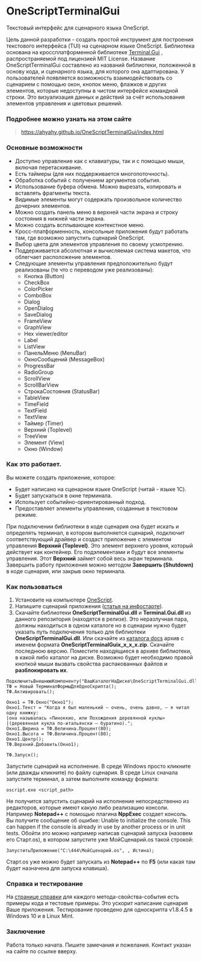 # OneScriptTerminalGui
Текстовый интерфейс для сценарного языка OneScript.

Цель данной разработки - создать простой инструмент для построения текстового интерфейса (TUI) на сценарном языке OneScript.
Библиотека основана на кроссплатформенной библиотеке [Terminal.Gui](https://github.com/gui-cs/Terminal.Gui) , распространяемой под лицензией MIT License.
Название OneScriptTerminalGui составлено из названий библиотеки, положенной в основу кода, и сценарного языка, для которого она адаптирована.
У пользователей появляется возможность взаимодействовать со сценарием с помощью окон, кнопок меню, флажков и других элементов, которые недоступны в чистом интерфейсе командной строки.
Это визуализация данных и действий за счёт использования элементов управления и цветовых решений.

### Подробнее можно узнать на этом сайте

> <https://ahyahy.github.io/OneScriptTerminalGui/index.html>

### Основные возможности
* Доступно управление как с клавиатуры, так и с помощью мыши, включая перетаскивание.
* Есть таймеры (для них поддерживается многопоточность).
* Обработка событий с получением аргументов события.
* Использование буфера обмена. Можно вырезать, копировать и вставлять фрагменты текста.
* Видимые элементы могут содержать произвольное количество дочерних элементов. 
* Можно создать панель меню в верхней части экрана и строку состояния в нижней части экрана.
* Можно создать всплывающее контекстное меню.
* Кросс-платформенность, консольные приложения будут работать там, где возможно запустить сценарий OneScript.
* Выбор цвета для элементов управления по своему усмотрению.
* Поддерживается абсолютная и вычисляемая система макетов, что облегчает расположение элементов. 
* Следующие элементы управления предположительно будут реализованы (те что с переводом уже реализованы):
    - Кнопка (Button)
    - CheckBox
    - ColorPicker
    - ComboBox
    - Dialog
    - OpenDialog
    - SaveDialog
    - FrameView
    - GraphView
    - Hex viewer/editor
    - Label
    - ListView
    - ПанельМеню (MenuBar)
    - ОкноСообщений (MessageBox)
    - ProgressBar
    - RadioGroup
    - ScrollView
    - ScrollBarView
    - СтрокаСостояния (StatusBar)
    - TableView
    - TimeField
    - TextField
    - TextView
    - Таймер (Timer)
    - Верхний (Toplevel)
    - TreeView
    - Элемент (View)
    - Окно (Window)

### Как это работает.
Вы можете создать приложение, которое: 
* Будет написано на сценарном языке OneScript (читай - языке 1С).
* Будет запускаться в окне терминала.
* Использует событийно-ориентированный подход.
* Предоставляет элементы управления, созданные в текстовом режиме.

При подключении библиотеки в коде сценария она будет искать и определять терминал, в котором выполняется сценарий, подключит соответствующий драйвер и создаст приложение с элементом управления **Верхний (Toplevel)**. Это элемент верхнего уровня, который действует как контейнер. Его подэлементами и будут все элементы управления. Этот **Верхний** займет собой весь экран терминала. Завершить работу приложения можно методом **Завершить (Shutdown)** в коде сценария, или закрыв окно терминала.
	
### Как пользоваться

1. Установите на компьютере [OneScript](https://github.com/EvilBeaver/OneScript).
2. Напишите сценарий приложения ([статья на инфостарте](https://infostart.ru/1c/articles/548028/)).
3. Скачайте библиотеки **OneScriptTerminalGui.dll** и **Terminal.Gui.dll** из данного репозитория (находятся в релизе). Это неразлучная пара, должны находиться в одном каталоге но в сценарии нужно будет указать путь подключения только для библиотеки **OneScriptTerminalGui.dll**. Или скачайте из [каталога docs](https://github.com/ahyahy/OneScriptTerminalGui/tree/main/docs) архив с именем формата **OneScriptTerminalGuiх_х_х_х.zip**. Скачайте последнюю версию. Поместите находящиеся в архиве библиотеки, в какой либо каталог на диске. Возможно будет необходимо правой кнопкой мыши вызвать свойства распакованных файлов и **разблокировать их**. 
```bsl
ПодключитьВнешнююКомпоненту("ВашКаталогНаДиске\OneScriptTerminalGui.dll");
ТФ = Новый ТерминалФормыДляОдноСкрипта();
ТФ.Активировать();

Окно1 = ТФ.Окно("Окно1");
Окно1.Текст = "Когда я был маленький – очень, очень давно, – я читал одну книжку: 
|она называлась «Пиноккио, или Похождения деревянной куклы» 
|(деревянная кукла по-итальянски – буратино).";
Окно1.Ширина = ТФ.Величина.Процент(80);
Окно1.Высота = ТФ.Величина.Процент(80);
Окно1.Центр();
ТФ.Верхний.Добавить(Окно1);

ТФ.Запуск();
```
Запустите сценарий на исполнение. В среде Windows просто кликните (или дважды кликните) по файлу сценария. В среде Linux сначала запустите терминал, а затем выполните команду формата:
```bsl
oscript.exe <script_path>
```
Не получится запустить сценарий на исполнение непосредственно из редакторов, которые имеют какую либо реализацию консоли. Например **Notepad++** с помощью плагина **NppExec** создает консоль. Вы получите сообщение об ошибке: Unable to initialize the console. This can happen if the console is already in use by another process or in unit tests.
Обойти это можно например написав сценарий запуска (назовем его Старт.os), в котором запустите уже МойСценарий.os такой строкой:
```bsl
ЗапуститьПриложение("C:\444\МойСценарий.os", , Истина);
```
Старт.os уже можно будет запускать из **Notepad++** по **F5** (или какая там будет назначена для запуска клавиша).

### Справка и тестирование

На [странице справки](https://ahyahy.github.io/OneScriptTerminalGui/doc.html) для каждого метода-свойства-события есть примеры кода и тестовые примеры. Это ускорит написание сценария Ваше приложения.
Тестирование проведено для односкрипта v1.8.4.5 в Windows 10 и в Linux Mint.

### Заключение

Работа только начата. Пишите замечания и пожелания. Контакт указан на сайте по ссылке вверху.
